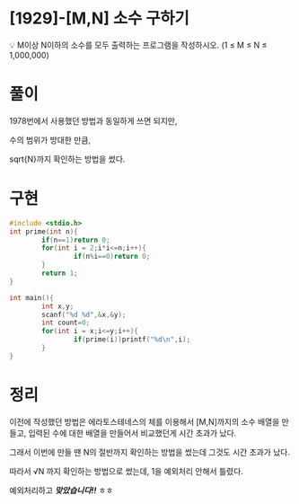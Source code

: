 # [1929]-[M,N] 소수 구하기


💡 M이상 N이하의 소수를 모두 출력하는 프로그램을 작성하시오.
(1 ≤ M ≤ N ≤ 1,000,000)

# 풀이

1978번에서 사용했던 방법과 동일하게 쓰면 되지만,

수의 범위가 방대한 만큼,

sqrt{N}까지 확인하는 방법을 썼다.

# 구현

```c
#include <stdio.h>
int prime(int n){
        if(n==1)return 0;
        for(int i = 2;i*i<=n;i++){
                if(n%i==0)return 0;
        }
        return 1;
}

int main(){
        int x,y;
        scanf("%d %d",&x,&y);
        int count=0;
        for(int i = x;i<=y;i++){
                if(prime(i))printf("%d\n",i);
        }
}
```

# 정리

이전에 작성했던 방법은 에라토스테네스의 체를 이용해서 [M,N]까지의 소수 배열을 만들고, 입력된 수에 대한 배열을 만들어서 비교했던게 시간 초과가 났다.

그래서 이번에 만들 땐  N의 절반까지 확인하는 방법을 썼는데 그것도 시간 초과가 났다.

따라서 √N 까지 확인하는 방법으로 썼는데, 1을 예외처리 안해서 틀렸다.

예외처리하고 ***맞았습니다!!*** ㅎㅎ
